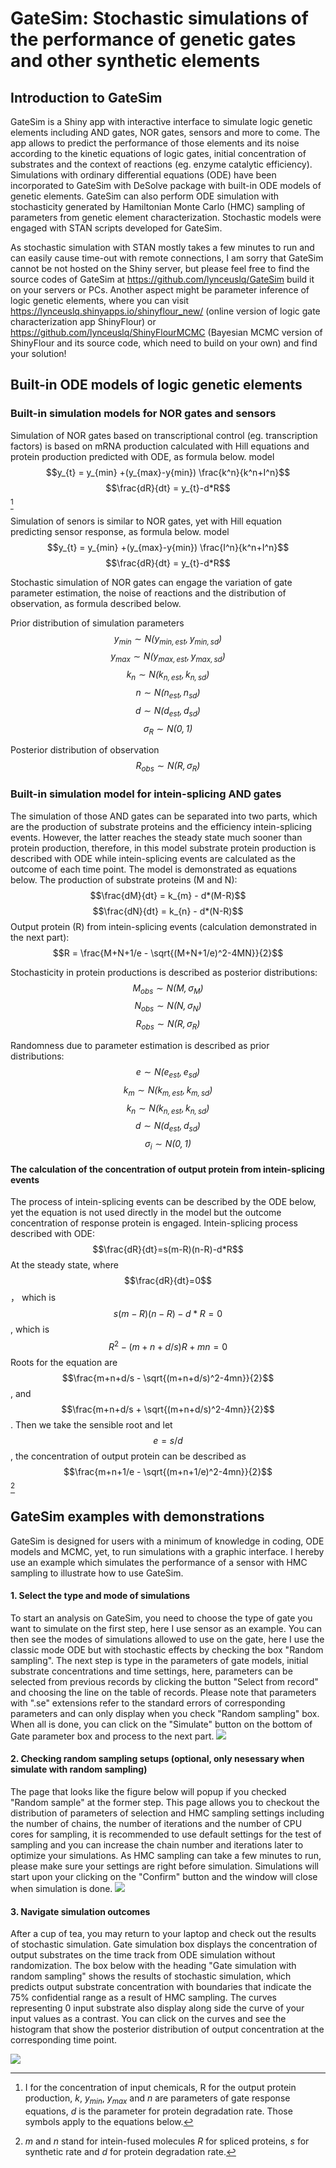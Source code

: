 # GateSim: Stochastic simulations of the performance of genetic gates and other synthetic elements

## Introduction to GateSim

GateSim is a Shiny app with interactive interface to simulate logic genetic elements including AND gates, NOR gates, sensors and more to come. The app allows to predict the performance of those elements and its noise according to the kinetic equations of logic gates, initial concentration of substrates and the context of reactions (eg. enzyme catalytic efficiency). Simulations with ordinary differential equations (ODE) have been incorporated to GateSim with DeSolve package with built-in ODE models of genetic elements. GateSim can also perform ODE simulation with stochasticity generated by Hamiltonian Monte Carlo (HMC) sampling of parameters from genetic element characterization. Stochastic models were engaged with STAN scripts developed for GateSim.

As stochastic simulation with STAN mostly takes a few minutes to run and can easily cause time-out with remote connections, I am sorry that GateSim cannot be not hosted on the Shiny server, but please feel free to find the source codes of GateSim at <https://github.com/lynceuslq/GateSim> build it on your servers or PCs. Another aspect might be parameter inference of logic genetic elements, where you can visit <https://lynceuslq.shinyapps.io/shinyflour_new/> (online version of logic gate characterization app ShinyFlour) or <https://github.com/lynceuslq/ShinyFlourMCMC> (Bayesian MCMC version of ShinyFlour and its source code, which need to build on your own) and find your solution!

## Built-in ODE models of logic genetic elements

### Built-in simulation models for NOR gates and sensors

Simulation of NOR gates based on transcriptional control (eg. transcription factors) is based on mRNA production calculated with Hill equations and protein production predicted with ODE, as formula below. model $$y_{t} = y_{min} +(y_{max}-y{min}) \frac{k^n}{k^n+I^n}$$ $$\frac{dR}{dt} = y_{t}-d*R$$[^readme-1]

[^readme-1]: I for the concentration of input chemicals, R for the output protein production, $k$, $y_{min}$, $y_{max}$ and $n$ are parameters of gate response equations, $d$ is the parameter for protein degradation rate. Those symbols apply to the equations below.

Simulation of senors is similar to NOR gates, yet with Hill equation predicting sensor response, as formula below. model $$y_{t} = y_{min} +(y_{max}-y{min}) \frac{I^n}{k^n+I^n}$$ $$\frac{dR}{dt} = y_{t}-d*R$$

Stochastic simulation of NOR gates can engage the variation of gate parameter estimation, the noise of reactions and the distribution of observation, as formula described below.

Prior distribution of simulation parameters $$y_{min} \sim \mathit{N(y_{min,est}, y_{min,sd})}$$ $$y_{max} \sim \mathit{N( y_{max,est}, y_{max,sd})}$$ $$k_{n} \sim \mathit{N(k_{n,est}, k_{n,sd})}$$ $$n \sim \mathit{N(n_{est}, n_{sd})}$$ $$d \sim \mathit{N(d_{est}, d_{sd})}$$ $$\sigma_{R} \sim \mathit{ N(0,1)}$$

Posterior distribution of observation $$R_{obs} \sim \mathit{ N(R,\sigma_{R})} $$

### Built-in simulation model for intein-splicing AND gates

The simulation of those AND gates can be separated into two parts, which are the production of substrate proteins and the efficiency intein-splicing events. However, the latter reaches the steady state much sooner than protein production, therefore, in this model substrate protein production is described with ODE while intein-splicing events are calculated as the outcome of each time point. The model is demonstrated as equations below. The production of substrate proteins (M and N): $$\frac{dM}{dt} = k_{m} - d*(M-R)$$ $$\frac{dN}{dt} = k_{n} - d*(N-R)$$ Output protein (R) from intein-splicing events (calculation demonstrated in the next part): $$R = \frac{M+N+1/e - \sqrt{(M+N+1/e)^2-4MN}}{2}$$

Stochasticity in protein productions is described as posterior distributions: $$M_{obs} \sim \mathit{ N(M,\sigma_{M})}$$ $$N_{obs} \sim \mathit{ N(N,\sigma_{N})}$$ $$R_{obs} \sim \mathit{ N(R,\sigma_{R})} $$

Randomness due to parameter estimation is described as prior distributions: $$e \sim \mathit{N(e_{est}, e_{sd})}$$ $$k_{m} \sim \mathit{N( k_{m,est}, k_{m,sd})}$$ $$k_{n} \sim \mathit{N(k_{n,est}, k_{n,sd})}$$ $$d \sim \mathit{N(d_{est}, d_{sd})} $$ $$\sigma_{i} \sim \mathit{N(0, 1)} $$

#### The calculation of the concentration of output protein from intein-splicing events

The process of intein-splicing events can be described by the ODE below, yet the equation is not used directly in the model but the outcome concentration of response protein is engaged. Intein-splicing process described with ODE: $$\frac{dR}{dt}=s(m-R)(n-R)-d*R$$
At the steady state, where $$\frac{dR}{dt}=0$$， which is $$s(m-R)(n-R)-d*R=0$$, which is $$R^2-(m+n+d/s)R+mn=0$$
Roots for the equation are $$\frac{m+n+d/s - \sqrt{(m+n+d/s)^2-4mn}}{2}$$, and $$\frac{m+n+d/s + \sqrt{(m+n+d/s)^2-4mn}}{2}$$. Then we take the sensible root and let $$e=s/d$$, the concentration of output protein can be described as $$\frac{m+n+1/e - \sqrt{(m+n+1/e)^2-4mn}}{2}$$[^readme-2]

[^readme-2]: $m$ and $n$ stand for intein-fused molecules $R$ for spliced proteins, $s$ for synthetic rate and $d$ for protein degradation rate.

## GateSim examples with demonstrations

GateSim is designed for users with a minimum of knowledge in coding, ODE models and MCMC, yet, to run simulations with a graphic interface. I hereby use an example which simulates the performance of a sensor with HMC sampling to illustrate how to use GateSim.

#### 1. Select the type and mode of simulations

To start an analysis on GateSim, you need to choose the type of gate you want to simulate on the first step, here I use sensor as an example. You can then see the modes of simulations allowed to use on the gate, here I use the classic mode ODE but with stochastic effects by checking the box "Random sampling". The next step is type in the parameters of gate models, initial substrate concentrations and time settings, here, parameters can be selected from previous records by clicking the button "Select from record" and choosing the line on the table of records. Please note that parameters with ".se" extensions refer to the standard errors of corresponding parameters and can only display when you check "Random sampling" box. When all is done, you can click on the "Simulate" button on the bottom of Gate parameter box and process to the next part. ![](www/sensorsim1.png)

#### 2. Checking random sampling setups (optional, only nesessary when simulate with random sampling)

The page that looks like the figure below will popup if you checked "Random sample" at the former step. This page allows you to checkout the distribution of parameters of selection and HMC sampling settings including the number of chains, the number of iterations and the number of CPU cores for sampling, it is recommended to use default settings for the test of sampling and you can increase the chain number and iterations later to optimize your simulations. As HMC sampling can take a few minutes to run, please make sure your settings are right before simulation. Simulations will start upon your clicking on the "Confirm" button and the window will close when simulation is done. ![](www/sensorsim2.png)

#### 3. Navigate simulation outcomes

After a cup of tea, you may return to your laptop and check out the results of stochastic simulation. Gate simulation box displays the concentration of output substrates on the time track from ODE simulation without randomization. The box below with the heading "Gate simulation with random sampling" shows the results of stochastic simulation, which predicts output substrate concentration with boundaries that indicate the 75% confidential range as a result of HMC sampling. The curves representing 0 input substrate also display along side the curve of your input values as a contrast. You can click on the curves and see the histogram that show the posterior distribution of output concentration at the corresponding time point.

![](www/sensorsim3.png)
